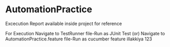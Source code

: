 # AutomationPractice

Excecution Report available inside project for reference

For Execution
Navigate to TestRunner file-Run as JUnit Test (or)
Navigate to AutomationPractice.feature file-Run as cucumber feature
illakkiya
123

